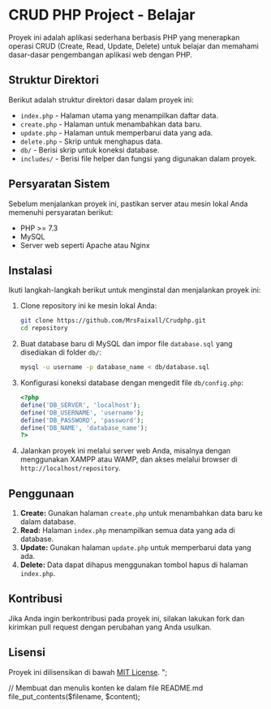
# CRUD PHP Project - Belajar

Proyek ini adalah aplikasi sederhana berbasis PHP yang menerapkan operasi CRUD (Create, Read, Update, Delete) untuk belajar dan memahami dasar-dasar pengembangan aplikasi web dengan PHP.

## Struktur Direktori

Berikut adalah struktur direktori dasar dalam proyek ini:

- `index.php` - Halaman utama yang menampilkan daftar data.
- `create.php` - Halaman untuk menambahkan data baru.
- `update.php` - Halaman untuk memperbarui data yang ada.
- `delete.php` - Skrip untuk menghapus data.
- `db/` - Berisi skrip untuk koneksi database.
- `includes/` - Berisi file helper dan fungsi yang digunakan dalam proyek.

## Persyaratan Sistem

Sebelum menjalankan proyek ini, pastikan server atau mesin lokal Anda memenuhi persyaratan berikut:

- PHP >= 7.3
- MySQL
- Server web seperti Apache atau Nginx

## Instalasi

Ikuti langkah-langkah berikut untuk menginstal dan menjalankan proyek ini:

1. Clone repository ini ke mesin lokal Anda:

    ```bash
    git clone https://github.com/MrsFaixall/Crudphp.git
    cd repository
    ```

2. Buat database baru di MySQL dan impor file `database.sql` yang disediakan di folder `db/`:

    ```bash
    mysql -u username -p database_name < db/database.sql
    ```

3. Konfigurasi koneksi database dengan mengedit file `db/config.php`:

    ```php
    <?php
    define('DB_SERVER', 'localhost');
    define('DB_USERNAME', 'username');
    define('DB_PASSWORD', 'password');
    define('DB_NAME', 'database_name');
    ?>
    ```

4. Jalankan proyek ini melalui server web Anda, misalnya dengan menggunakan XAMPP atau WAMP, dan akses melalui browser di `http://localhost/repository`.

## Penggunaan

1. **Create:** Gunakan halaman `create.php` untuk menambahkan data baru ke dalam database.
2. **Read:** Halaman `index.php` menampilkan semua data yang ada di database.
3. **Update:** Gunakan halaman `update.php` untuk memperbarui data yang ada.
4. **Delete:** Data dapat dihapus menggunakan tombol hapus di halaman `index.php`.

## Kontribusi

Jika Anda ingin berkontribusi pada proyek ini, silakan lakukan fork dan kirimkan pull request dengan perubahan yang Anda usulkan.

## Lisensi

Proyek ini dilisensikan di bawah [MIT License](LICENSE).
";

// Membuat dan menulis konten ke dalam file README.md
file_put_contents($filename, $content);


